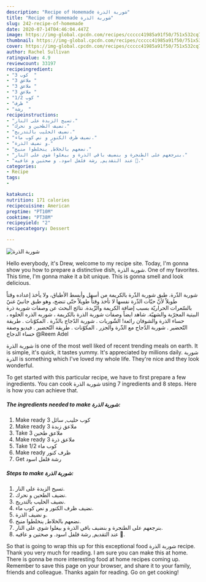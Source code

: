 ```yaml
---
description: "Recipe of Homemade شوربة الذرة"
title: "Recipe of Homemade شوربة الذرة"
slug: 242-recipe-of-homemade
date: 2020-07-14T04:46:04.447Z
image: https://img-global.cpcdn.com/recipes/ccccc41985a91f50/751x532cq70/الصورة-الرئيسية-لوصفةشوربة-الذرة.jpg
thumbnail: https://img-global.cpcdn.com/recipes/ccccc41985a91f50/751x532cq70/الصورة-الرئيسية-لوصفةشوربة-الذرة.jpg
cover: https://img-global.cpcdn.com/recipes/ccccc41985a91f50/751x532cq70/الصورة-الرئيسية-لوصفةشوربة-الذرة.jpg
author: Rachel Sullivan
ratingvalue: 4.9
reviewcount: 33197
recipeingredient:
- "3 كوب  "
- "3 ملاعق "
- "3 ملاعق "
- "3 ملاعق "
- "1/2 كوب "
- "ظرف "
- "رشة  "
recipeinstructions:
- "تسيح الزبدة على النار."
- "نضيف الطحين و نحرك."
- "نضيف الحليب بالتدريج."
- "نضيف ظرف الكنور و نص كوب ماء."
- "و نضيف الذرة."
- "نضعهم بالخلاط, ينخلطوا منيح."
- "بنرجعهم على الطنجرة و بنضيف باقي الذرة و بيغلوا شوي على النار."
- "عند التقديم, رشة فلفل اسود. و صحتين و عافيه 🌸."
categories:
- Recipe
tags:
- 

katakunci:  
nutrition: 171 calories
recipecuisine: American
preptime: "PT10M"
cooktime: "PT38M"
recipeyield: "2"
recipecategory: Dessert

---
```



![شوربة الذرة](https://img-global.cpcdn.com/recipes/ccccc41985a91f50/751x532cq70/الصورة-الرئيسية-لوصفةشوربة-الذرة.jpg)

Hello everybody, it's Drew, welcome to my recipe site. Today, I'm gonna show you how to prepare a distinctive dish, شوربة الذرة. One of my favorites. This time, I'm gonna make it a bit unique. This is gonna smell and look delicious.

شوربة الذّرة. طبق شوربة الذّرة بالكريمة من أسهل وأبسط الأطباق، ولا يأخذ إعداده وقتاً طويلاً لأنّ حبّات الذّرة نفسها لا تأخذ وقتاً طويلاً حتّى تنضج، وهو طبق جانبيّ غنيّ بالسّعرات الحراريّة بسبب إضافة الكريمة والزّبدة. نتائج البحث عن وصفات شوربة ذرة البيتية المجرّبة والشهيّة. شاهد ايضاً وصفات شوربة الذرة بالكريمة ، شوربه الذره الحلوه ، حساء الذرة والشوفان رائعة! الشّوربات . شوربة الدّجاج بالذّرة . المكوّنات . طريقة التّحضير . شوربة الدّجاج مع الذّرة والجزر . المكوّنات . طريقة التّحضير . فيديو وصفة حساء الدجاج @Reem Adel

شوربة الذرة is one of the most well liked of recent trending meals on earth. It is simple, it's quick, it tastes yummy. It's appreciated by millions daily. شوربة الذرة is something which I've loved my whole life. They're nice and they look wonderful.


To get started with this particular recipe, we have to first prepare a few ingredients. You can cook شوربة الذرة using 7 ingredients and 8 steps. Here is how you can achieve that.

<!--inarticleads1-->

##### The ingredients needed to make شوربة الذرة:

1. Make ready 3 كوب حليب, سائل
1. Make ready 3 ملاعق زبدة
1. Take 3 ملاعق طحين
1. Make ready 3 ملاعق ذرة
1. Take 1/2 كوب ماء
1. Make ready ظرف كنور
1. Get رشة فلفل اسود




<!--inarticleads2-->

##### Steps to make شوربة الذرة:

1. تسيح الزبدة على النار.
1. نضيف الطحين و نحرك.
1. نضيف الحليب بالتدريج.
1. نضيف ظرف الكنور و نص كوب ماء.
1. و نضيف الذرة.
1. نضعهم بالخلاط, ينخلطوا منيح.
1. بنرجعهم على الطنجرة و بنضيف باقي الذرة و بيغلوا شوي على النار.
1. عند التقديم, رشة فلفل اسود. و صحتين و عافيه 🌸.




So that is going to wrap this up for this exceptional food شوربة الذرة recipe. Thank you very much for reading. I am sure you can make this at home. There is gonna be more interesting food at home recipes coming up. Remember to save this page on your browser, and share it to your family, friends and colleague. Thanks again for reading. Go on get cooking!
